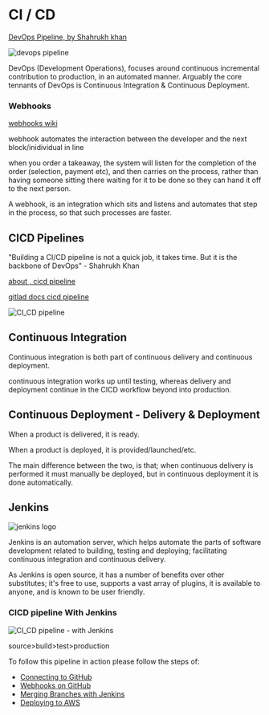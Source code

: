 # CI / CD

[DevOps Pipeline, by Shahrukh khan](https://medium.com/@ahshahkhan/devops-culture-and-cicd-3761cfc62450)

![devops pipeline](https://user-images.githubusercontent.com/47668244/187894488-cb42b7f7-a7aa-40ca-930c-a0d0717d1e66.png)

DevOps (Development Operations), focuses around continuous incremental contribution to production, in an automated manner. Arguably the core tennants of DevOps is Continuous Integration & Continuous Deployment.

### Webhooks

[webhooks wiki](https://en.wikipedia.org/wiki/Webhook)

webhook automates the interaction between the developer and the next block/inidividual in line

when you order a takeaway, the system will listen for the completion of the order (selection, payment etc), and then carries on the process, rather than having someone sitting there waiting for it to be done so they can hand it off to the next person.

A webhook, is an integration which sits and listens and automates that step in the process, so that such processes are faster.

## CICD Pipelines

"Building a CI/CD pipeline is not a quick job, it takes time. But it is the backbone of DevOps" - Shahrukh Khan

[about , cicd pipeline](https://about.gitlab.com/topics/ci-cd/)

[gitlad docs cicd pipeline](https://docs.gitlab.com/ee/ci/introduction/)

![CI_CD pipeline](https://user-images.githubusercontent.com/47668244/187893901-32efbb00-93a9-4272-a1a9-46c38e0e7626.png)

## Continuous Integration

Continuous integration is both part of continuous delivery and continuous deployment.

continuous integration works up until testing, whereas delivery and deployment continue in the CICD workflow beyond into production.

## Continuous Deployment - Delivery & Deployment

When a product is delivered, it is ready.

When a product is deployed, it is provided/launched/etc.

The main difference between the two, is that; when continuous delivery is performed it must manually be deployed, but in continuous deployment it is done automatically.

## Jenkins

![jenkins logo](https://user-images.githubusercontent.com/47668244/188125848-3bcdc81e-d81a-4644-93e8-5947e2f91cc4.png)

Jenkins is an automation server, which helps automate the parts of software development related to building, testing and deploying; facilitating continuous integration and continuous delivery.

As Jenkins is open source, it has a number of benefits over other substitutes; it's free to use, supports a vast array of plugins, it is available to anyone, and is known to be user friendly.

### CICD pipeline With Jenkins

![CI_CD pipeline - with Jenkins](https://user-images.githubusercontent.com/47668244/188125984-62eb65c9-fc0c-4220-97ac-aaea00464c4c.png)

source>build>test>production

To follow this pipeline in action please follow the steps of:

- [Connecting to GitHub](https://github.com/R-a-Moore/CICD/blob/dev/Using%20Jenkins/GitHub/CONNECT_TO_GITHUB.md)
- [Webhooks on GitHub](https://github.com/R-a-Moore/CICD/blob/dev/Using%20Jenkins/GitHub/WEBHOOKS.md)
- [Merging Branches with Jenkins](https://github.com/R-a-Moore/CICD/blob/dev/Using%20Jenkins/GitHub/JENKINS_GIT_MERGE.md)
- [Deploying to AWS](https://github.com/R-a-Moore/CICD/blob/dev/Using%20Jenkins/DEPLOYING_TO_AWS.md)
